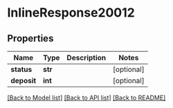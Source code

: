 # InlineResponse20012

## Properties
Name | Type | Description | Notes
------------ | ------------- | ------------- | -------------
**status** | **str** |  | [optional] 
**deposit** | **int** |  | [optional] 

[[Back to Model list]](../README.md#documentation-for-models) [[Back to API list]](../README.md#documentation-for-api-endpoints) [[Back to README]](../README.md)


